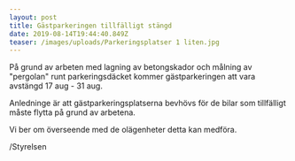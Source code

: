 ```yaml
---
layout: post
title: Gästparkeringen tillfälligt stängd
date: 2019-08-14T19:44:40.849Z
teaser: /images/uploads/Parkeringsplatser 1 liten.jpg
---
```

På grund av arbeten med lagning av betongskador och målning av "pergolan" runt parkeringsdäcket kommer gästparkeringen att vara avstängd 17 aug - 31 aug.

Anledninge är att gästparkeringsplatserna bevhövs för de bilar som tillfälligt måste flytta på grund av arbetena.

Vi ber om överseende med de olägenheter detta kan medföra.

/Styrelsen
